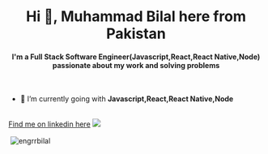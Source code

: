 <h1 align="center">Hi 👋, Muhammad Bilal here from Pakistan</h1>
<h4 align="center">I'm a Full Stack Software Engineer(Javascript,React,React Native,Node) passionate about my work and solving problems </h4>

<br/>

- 🌱 I’m currently going with **Javascript,React,React Native,Node**

<br/>
<a href="https://www.linkedin.com/in/engineermuhammadbilal/">Find me on linkedin here</a>

<img src="https://github-profile-trophy.vercel.app/?username=engrrbilal&theme=dracula&column=3&margin-w=15&margin-h=15 (https://github.com/ryo-ma/github-profile-trophy)">

<p>&nbsp;<img align="center" src="https://github-readme-stats.vercel.app/api?username=engrrbilal&show_icons=true&count_private=true&theme=dark" alt="engrrbilal" /></p>
